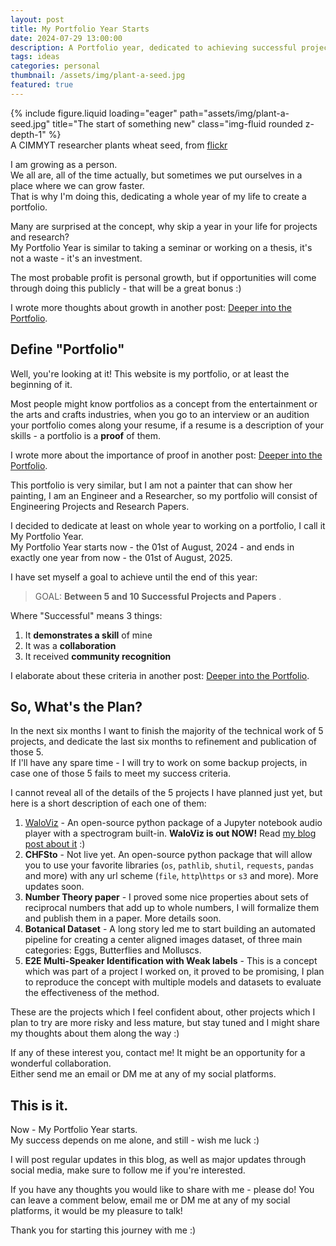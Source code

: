 ```yaml
---
layout: post
title: My Portfolio Year Starts
date: 2024-07-29 13:00:00
description: A Portfolio year, dedicated to achieving successful projects and publications
tags: ideas
categories: personal
thumbnail: /assets/img/plant-a-seed.jpg
featured: true
---
```


<div class="row">
    <div class="col-sm mt-3 mt-md-0">
        {% include figure.liquid loading="eager" path="assets/img/plant-a-seed.jpg" title="The start of something new" class="img-fluid rounded z-depth-1" %}
    </div>
</div>
<div class="caption">
    A CIMMYT researcher plants wheat seed, from <a href="https://www.flickr.com/photos/cimmyt/8208414846">flickr</a>
</div>

I am growing as a person.  
We all are, all of the time actually, but sometimes we put ourselves in a place where we can grow faster.  
That is why I'm doing this, dedicating a whole year of my life to create a portfolio.

Many are surprised at the concept, why skip a year in your life for projects and research?  
My Portfolio Year is similar to taking a seminar or working on a thesis, it's not a waste - it's an investment.

The most probable profit is personal growth, but if opportunities will come through doing this publicly - that will be a great bonus :)

I wrote more thoughts about growth in another post: [Deeper into the Portfolio](../portfolio-deeper#a-philosophy-of-personal-growth).

## Define "Portfolio"

Well, you're looking at it! This website is my portfolio, or at least the beginning of it.

Most people might know portfolios as a concept from the entertainment or the arts and crafts industries, when you go to an interview or an audition your portfolio comes along your resume, if a resume is a description of your skills - a portfolio is a **proof** of them.

I wrote more about the importance of proof in another post: [Deeper into the Portfolio](../portfolio-deeper#the-professionals-obligation-of-proof).

This portfolio is very similar, but I am not a painter that can show her painting, I am an Engineer and a Researcher, so my portfolio will consist of Engineering Projects and Research Papers.

I decided to dedicate at least on whole year to working on a portfolio, I call it My Portfolio Year.  
My Portfolio Year starts now - the 01st of August, 2024 - and ends in exactly one year from now - the 01st of August, 2025.

I have set myself a goal to achieve until the end of this year:

> GOAL: **Between 5 and 10 Successful Projects and Papers** .

Where "Successful" means 3 things:

1. It **demonstrates a skill** of mine
2. It was a **collaboration**
3. It received **community recognition**

I elaborate about these criteria in another post: [Deeper into the Portfolio](../portfolio-deeper#my-success-criteria).

## So, What's the Plan?

In the next six months I want to finish the majority of the technical work of 5 projects, and dedicate the last six months to refinement and publication of those 5.  
If I'll have any spare time - I will try to work on some backup projects, in case one of those 5 fails to meet my success criteria.

I cannot reveal all of the details of the 5 projects I have planned just yet, but here is a short description of each one of them:

1. [WaloViz](https://waloviz.com) - An open-source python package of a Jupyter notebook audio player with a spectrogram built-in. **WaloViz is out NOW!** Read [my blog post about it](../waloviz-out) :)
2. **CHFSto** - Not live yet. An open-source python package that will allow you to use your favorite libraries (`os`, `pathlib`, `shutil`, `requests`, `pandas` and more) with any url scheme (`file`, `http`\\`https` or `s3` and more). More updates soon.
3. **Number Theory paper** - I proved some nice properties about sets of reciprocal numbers that add up to whole numbers, I will formalize them and publish them in a paper. More details soon.
4. **Botanical Dataset** - A long story led me to start building an automated pipeline for creating a center aligned images dataset, of three main categories: Eggs, Butterflies and Molluscs.
5. **E2E Multi-Speaker Identification with Weak labels** - This is a concept which was part of a project I worked on, it proved to be promising, I plan to reproduce the concept with multiple models and datasets to evaluate the effectiveness of the method.

These are the projects which I feel confident about, other projects which I plan to try are more risky and less mature, but stay tuned and I might share my thoughts about them along the way :)

If any of these interest you, contact me! It might be an opportunity for a wonderful collaboration.  
Either send me an email or DM me at any of my social platforms.

## This is it.

Now - My Portfolio Year starts.  
My success depends on me alone, and still - wish me luck :)

I will post regular updates in this blog, as well as major updates through social media, make sure to follow me if you're interested.

If you have any thoughts you would like to share with me - please do! You can leave a comment below, email me or DM me at any of my social platforms, it would be my pleasure to talk!

Thank you for starting this journey with me :)
